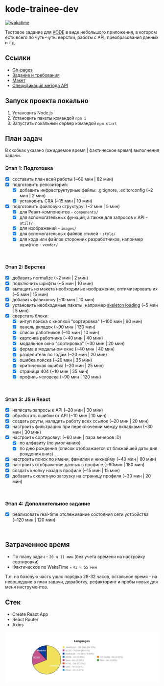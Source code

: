 # kode-trainee-dev
[![wakatime](https://wakatime.com/badge/user/b5c7ce6c-3494-4300-a39b-cb93931f8283/project/b6c1c254-c85c-4600-b55c-4d5c3355c089.svg)](https://wakatime.com/badge/user/b5c7ce6c-3494-4300-a39b-cb93931f8283/project/b6c1c254-c85c-4600-b55c-4d5c3355c089)

Тестовое задание для [KODE](https://kode.ru/) в виде небольшого приложения, в котором есть всего по чуть-чуть: верстки, работы с API, преобразования данных и т.д.

## Ссылки
* [Gh-pages](https://sahvea.github.io/kode-trainee-dev)
* [Задание и требования](https://github.com/appKODE/trainee-test-frontend)
* [Макет](https://www.figma.com/file/GRRKONipVClULsfdCAuVs1/KODE-Trainee-Dev-%D0%9E%D1%81%D0%B5%D0%BD%D1%8C'21?node-id=11%3A14414)
* [Спецификация метода API](https://kode-education.stoplight.io/docs/trainee-test/b3A6MjUxNDM5Mjg-get-users)

## Запуск проекта локально
1. Установить Node.js
2. Установить пакеты командой `npm i`
3. Запустить локальный сервер командой `npm start`

## План задач
В скобках указано (ожидаемое время | фактическое время) выполнения задачи.

### Этап 1: Подготовка
- [x] составить план всей работы (~60 мин | 82 мин)
- [x] подготовить репозиторий:
  * [x] добавить инфраструктурные файлы: .gitignore, .editorconfig (~2 мин | 2 мин)
  * [x] установить CRA (~15 мин | 10 мин)
- [x] подготовить файловую структуру: (~2 мин | 5 мин)
  * [x] для Реакт-компонентов - `components/`
  * [x] для вспомогательных функций, а также для запросов к API - `utils/`
  * [x] для изображений - `images/`
  * [x] для вспомогательных файлов стилей - `style/`
  * [x] для кода или файлов сторонних разработчиков, например шрифтов - `vendor/`
<br>

### Этап 2: Верстка
- [x] добавить normalize (~2 мин | 2 мин)
- [x] подключить шрифты (~5 мин | 10 мин)
- [x] вытащить из макета необходимые изображения, оптимизировать их (~5 мин | 15 мин)
- [x] добавить фавиконку (~10 мин | 10 мин)
- [x] установить необходимые пакеты, например [skeleton loading](https://www.npmjs.com/package/react-loading-skeletonhttps://www.npmjs.com/package/react-loading-skeleton) (~5 мин | 5 мин)
- [x] сверстать блоки:
  * [x] интуп поиска с кнопкой "сортировка" (~100 мин | 90 мин)
  * [x] панель вкладок (~90 мин | 130 мин)
  * [x] список работников (~10 мин | 10 мин)
  * [x] карточка работника (~40 мин | 40 мин)
  * [x] модальное окно "сортировка" (~30 мин | 20 мин)
  * [x] форма в модальном окне (~40 мин | 40 мин)
  * [x] разделитель по годам (~20 мин | 20 мин)
  * [x] ошибка поиска (~20 мин | 35 мин)
  * [x] критическая ошибка (~20 мин | 25 мин)
  * [x] страница 404 (~10 мин | 35 мин)
  * [x] профиль человека (~90 мин | 120 мин)
<br>

### Этап 3: JS и React
- [x] написать запросы к API (~20 мин | 30 мин)
- [x] обработать ошибки от API (~10 мин | 10 мин)
- [x] создать роуты, наладить работу всех ссылок (~20 мин | 20 мин)
- [x] настроить фильтрацию при переключении между вкладками (~30 мин | 30 мин)
- [x] настроить сортировку: (~60 мин | пара вечеров :D)
  * [x] по алфавиту (по умолчанию)
  * [x] по дню рождения (список отображается от ближайшей даты дня рождения вниз) 
- [x] настроить поиск по имени, фамилии и никнейму (~40 мин | 80 мин)
- [x] настроить отображение данных в профиле (~90мин | 180 мин)
- [x] создать кнопку назад в профиле (~15 мин | 15 мин)
- [x] добавить скелетную загрузку на страницу профиля (~30 мин | 20 мин)
<br>

### Этап 4: Дополнительное задание
- [x] реализовать real-time отслеживание состояния сети устройства (~120 мин | 120 мин)
<br>

## Затраченное время
- По плану задач - `20 ч 11 мин` (без учета времени на настройку сортировки)
- Фактическое по WakaTime - `41 ч 55 мин`

Т.е. на базовую часть ушло порядка 28-32 часов, остальное время - на невошедшие в план задачи, доработку, рефакторинг и пробы новых для меня инструментов.

## Стек
* Create React App
* React Router
* Axios

![kode-trainee-dev-languages](./src/images/wakatime-languages.jpg)
